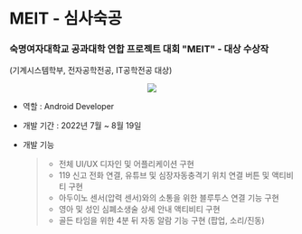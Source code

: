 # MEIT - 심사숙공 

### 숙명여자대학교 공과대학 연합 프로젝트 대회 "MEIT" - 대상 수상작
(기계시스템학부, 전자공학전공, IT공학전공 대상)

<p align="center">
  <img src="![logo01-02](https://user-images.githubusercontent.com/91182156/226110846-ea974586-a6eb-4769-81bb-00fdc4d5ae7d.jpg)">
</p>

- 역할 : Android Developer
- 개발 기간 : 2022년 7월 ~ 8월 19일
- 개발 기능

  >- 전체 UI/UX 디자인 및 어플리케이션 구현
  >- 119 신고 전화 연결, 유튜브 및 심장자동충격기 위치 연결 버튼 및 액티비티 구현
  >- 아두이노 센서(압력 센서)와의 소통을 위한 블루투스 연결 기능 구현
  >- 영아 및 성인 심폐소생술 상세 안내 액티비티 구현
  >- 골든 타임을 위한 4분 뒤 자동 알람 기능 구현 (팝업, 소리/진동)
